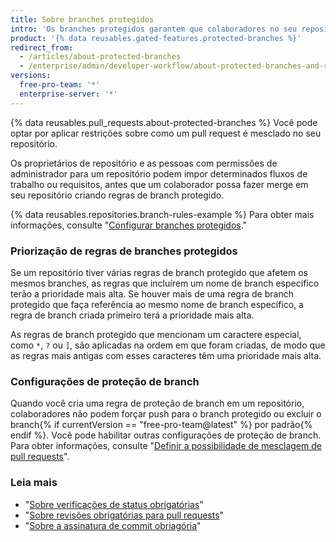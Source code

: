 ```yaml
---
title: Sobre branches protegidos
intro: 'Os branches protegidos garantem que colaboradores no seu repositório não possam fazer alterações irreversíveis nos branches. Habilitar branches protegidos também permite habilitar outros requisitos e verificações opcionais, como verificação de status obrigatória e revisões obrigatórias.'
product: '{% data reusables.gated-features.protected-branches %}'
redirect_from:
  - /articles/about-protected-branches
  - /enterprise/admin/developer-workflow/about-protected-branches-and-required-status-checks
versions:
  free-pro-team: '*'
  enterprise-server: '*'
---
```


{% data reusables.pull_requests.about-protected-branches %} Você pode optar por aplicar restrições sobre como um pull request é mesclado no seu repositório.

Os proprietários de repositório e as pessoas com permissões de administrador para um repositório podem impor determinados fluxos de trabalho ou requisitos, antes que um colaborador possa fazer merge em seu repositório criando regras de branch protegido.

{% data reusables.repositories.branch-rules-example %} Para obter mais informações, consulte "[Configurar branches protegidos](/articles/configuring-protected-branches/)."

### Priorização de regras de branches protegidos

Se um repositório tiver várias regras de branch protegido que afetem os mesmos branches, as regras que incluírem um nome de branch específico terão a prioridade mais alta. Se houver mais de uma regra de branch protegido que faça referência ao mesmo nome de branch específico, a regra de branch criada primeiro terá a prioridade mais alta.

As regras de branch protegido que mencionam um caractere especial, como `*`, `?` ou `]`, são aplicadas na ordem em que foram criadas, de modo que as regras mais antigas com esses caracteres têm uma prioridade mais alta.

### Configurações de proteção de branch

Quando você cria uma regra de proteção de branch em um repositório, colaboradores não podem forçar push para o branch protegido ou excluir o branch{% if currentVersion == "free-pro-team@latest" %} por padrão{% endif %}. Você pode habilitar outras configurações de proteção de branch. Para obter informações, consulte "[Definir a possibilidade de mesclagem de pull requests](/github/administering-a-repository/defining-the-mergeability-of-pull-requests)".

### Leia mais

- "[Sobre verificações de status obrigatórias](/articles/about-required-status-checks)"
- "[Sobre revisões obrigatórias para pull requests](/articles/about-required-reviews-for-pull-requests)"
- "[Sobre a assinatura de commit obriagória](/articles/about-required-commit-signing)"
